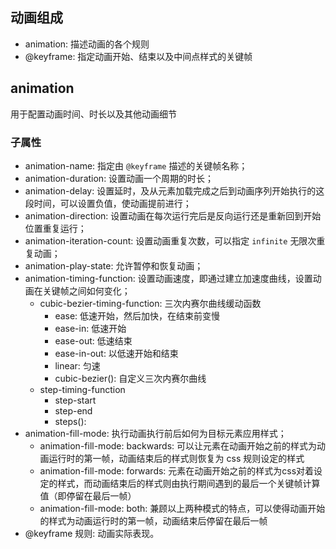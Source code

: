 ## 动画组成
- animation: 描述动画的各个规则
- @keyframe: 指定动画开始、结束以及中间点样式的关键帧

## animation
用于配置动画时间、时长以及其他动画细节
### 子属性
- animation-name: 指定由 `@keyframe` 描述的关键帧名称；
- animation-duration: 设置动画一个周期的时长；
- animation-delay: 设置延时，及从元素加载完成之后到动画序列开始执行的这段时间，可以设置负值，使动画提前进行；
- animation-direction: 设置动画在每次运行完后是反向运行还是重新回到开始位置重复运行；
- animation-iteration-count: 设置动画重复次数，可以指定 `infinite` 无限次重复动画；
- animation-play-state: 允许暂停和恢复动画；
- animation-timing-function: 设置动画速度，即通过建立加速度曲线，设置动画在关键帧之间如何变化；
  - cubic-bezier-timing-function: 三次内赛尔曲线缓动函数
    - ease: 低速开始，然后加快，在结束前变慢
    - ease-in: 低速开始
    - ease-out: 低速结束
    - ease-in-out: 以低速开始和结束
    - linear: 匀速
    - cubic-bezier(): 自定义三次内赛尔曲线
  - step-timing-function 
    - step-start
    - step-end
    - steps(): 
- animation-fill-mode: 执行动画执行前后如何为目标元素应用样式；
  - animation-fill-mode: backwards: 可以让元素在动画开始之前的样式为动画运行时的第一帧，动画结束后的样式则恢复为 css 规则设定的样式
  - animation-fill-mode: forwards: 元素在动画开始之前的样式为css对着设定的样式，而动画结束后的样式则由执行期间遇到的最后一个关键帧计算值（即停留在最后一帧）
  - animation-fill-mode: both: 兼顾以上两种模式的特点，可以使得动画开始的样式为动画运行时的第一帧，动画结束后停留在最后一帧
- @keyframe 规则: 动画实际表现。